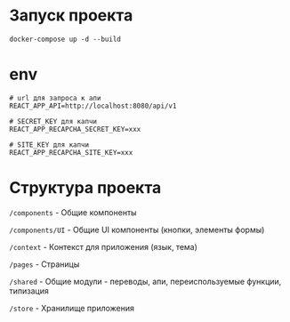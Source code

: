 # Запуск проекта

```
docker-compose up -d --build
```

# env

```
# url для запроса к апи 
REACT_APP_API=http://localhost:8080/api/v1

# SECRET_KEY для капчи
REACT_APP_RECAPCHA_SECRET_KEY=xxx

# SITE_KEY для капчи
REACT_APP_RECAPCHA_SITE_KEY=xxx
```

# Структура проекта

`/components` - Общие компоненты

`/components/UI` - Общие UI компоненты (кнопки, элементы формы)

`/context` - Контекст для приложения (язык, тема)

`/pages` - Страницы

`/shared` - Общие модули - переводы, апи, переиспользуемые функции, типизация

`/store` - Хранилище приложения